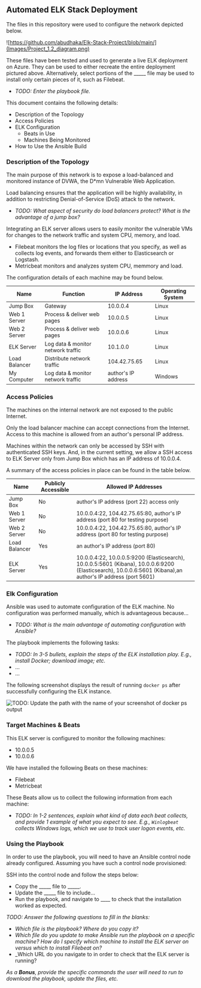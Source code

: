 ## Automated ELK Stack Deployment

The files in this repository were used to configure the network depicted below.

![https://github.com/abudhaka/Elk-Stack-Project/blob/main/](Images/Project_1.2_diagram.png)

These files have been tested and used to generate a live ELK deployment on Azure. They can be used to either recreate the entire deployment pictured above. Alternatively, select portions of the _____ file may be used to install only certain pieces of it, such as Filebeat.

  - _TODO: Enter the playbook file._

This document contains the following details:
- Description of the Topology
- Access Policies
- ELK Configuration
  - Beats in Use
  - Machines Being Monitored
- How to Use the Ansible Build


### Description of the Topology

The main purpose of this network is to expose a load-balanced and monitored instance of DVWA, the D*mn Vulnerable Web Application.

Load balancing ensures that the application will be highly availability, in addition to restricting Denial-of-Service (DoS) attack to the network.
- _TODO: What aspect of security do load balancers protect? What is the advantage of a jump box?_

Integrating an ELK server allows users to easily monitor the vulnerable VMs for changes to the network traffic and system CPU, memory, and load.
- Filebeat monitors the log files or locations that you specify, as well as collects log events, and forwards them either to Elasticsearch or Logstash.
- Metricbeat monitors and analyzes system CPU, memmory and load.

The configuration details of each machine may be found below.

| Name          | Function   			     | IP Address          | Operating System |
|---------------|------------------------------------|---------------------|------------------|
| Jump Box      | Gateway                            | 10.0.0.4            | Linux            |
| Web 1 Server  | Process & deliver web pages        | 10.0.0.5            | Linux            |
| Web 2 Server  | Process & deliver web pages        | 10.0.0.6            | Linux            |
| ELK Server    | Log data & monitor network traffic | 10.1.0.0            | Linux            |
| Load Balancer | Distribute network traffic         | 104.42.75.65        | Linux            |
| My Computer   | Log data & monitor network traffic | author's IP address | Windows          |

### Access Policies

The machines on the internal network are not exposed to the public Internet. 

Only the load balancer machine can accept connections from the Internet. Access to this machine is allowed from an author's personal IP address.

Machines within the network can only be accessed by SSH with authenticated SSH keys.  And, in the current setting, we allow a SSH access to ELK Server only from Jump Box which has an IP address of 10.0.0.4.

A summary of the access policies in place can be found in the table below.

| Name          | Publicly Accessible | Allowed IP Addresses |  
|----------     |---------------------|----------------------|
| Jump Box      | No                  | author's IP address (port 22) access only |
| Web 1 Server  | No                  | 10.0.0.4:22, 104.42.75.65:80, author's IP address (port 80 for testing purpose) |    	
| Web 2 Server  | No                  | 10.0.0.4:22, 104.42.75.65:80, author's IP address (port 80 for testing purpose) |   	
| Load Balancer | Yes		      | an author's IP address (port 80) |
| ELK Server    | Yes                 | 10.0.0.4:22, 10.0.0.5:9200 (Elasticsearch), 10.0.0.5:5601 (Kibana), 10.0.0.6:9200 (Elasticsearch), 10.0.0.6:5601 (Kibana),an author's IP address (port 5601) |

### Elk Configuration

Ansible was used to automate configuration of the ELK machine. No configuration was performed manually, which is advantageous because...
- _TODO: What is the main advantage of automating configuration with Ansible?_

The playbook implements the following tasks:
- _TODO: In 3-5 bullets, explain the steps of the ELK installation play. E.g., install Docker; download image; etc._
- ...
- ...

The following screenshot displays the result of running `docker ps` after successfully configuring the ELK instance.

![TODO: Update the path with the name of your screenshot of docker ps output](Images/docker_ps_output.png)

### Target Machines & Beats
This ELK server is configured to monitor the following machines:
- 10.0.0.5
- 10.0.0.6

We have installed the following Beats on these machines:
- Filebeat
- Metricbeat

These Beats allow us to collect the following information from each machine:
- _TODO: In 1-2 sentences, explain what kind of data each beat collects, and provide 1 example of what you expect to see. E.g., `Winlogbeat` collects Windows logs, which we use to track user logon events, etc._

### Using the Playbook
In order to use the playbook, you will need to have an Ansible control node already configured. Assuming you have such a control node provisioned: 

SSH into the control node and follow the steps below:
- Copy the _____ file to _____.
- Update the _____ file to include...
- Run the playbook, and navigate to ____ to check that the installation worked as expected.

_TODO: Answer the following questions to fill in the blanks:_
- _Which file is the playbook? Where do you copy it?_
- _Which file do you update to make Ansible run the playbook on a specific machine? How do I specify which machine to install the ELK server on versus which to install Filebeat on?_
- _Which URL do you navigate to in order to check that the ELK server is running?

_As a **Bonus**, provide the specific commands the user will need to run to download the playbook, update the files, etc._
